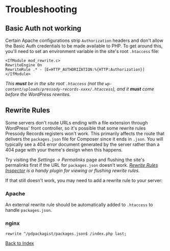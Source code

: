 # Troubleshooting

## Basic Auth not working

Certain Apache configurations strip `Authorization` headers and don't allow the Basic Auth credentials to be made available to PHP. To get around this, you'll need to set an environment variable in the site's root `.htaccess` file:

```
<IfModule mod_rewrite.c>
RewriteEngine On
RewriteRule .* - [E=HTTP_AUTHORIZATION:%{HTTP:Authorization}]
</IfModule>
```

*This __must__ be in the site root `.htaccess` (not the `wp-content/uploads/pressody-records-xxxx/.htaccess`), and it __must__ come before the WordPress rewrites.*

## Rewrite Rules

Some servers don't route URLs ending with a file extension through WordPress' front controller, so it's possible that some rewrite rules Pressody Records registers won't work. This primarily affects the route that delivers the `packages.json` file for Composer since it ends in `.json`. You will typically see a 404 error document generated by the server rather than a 404 page with your theme's design when this happens.

Try visiting the _Settings &rarr; Permalinks_ page and flushing the site's permalinks first if the URL for `packages.json` doesn't work. _[Rewrite Rules Inspector](https://wordpress.org/plugins/rewrite-rules-inspector/) is a handy plugin for viewing or flushing rewrite rules._

If that still doesn't work, you may need to add a rewrite rule to your server:

### Apache

An external rewrite rule should be automatically added to `.htaccess` to handle `packages.json`.

### nginx

`rewrite ^/pdpackagist/packages.json$ /index.php last;`

[Back to Index](index.md)

